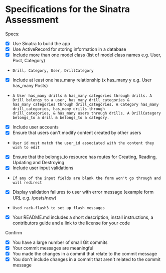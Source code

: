 # Specifications for the Sinatra Assessment

Specs:
- [x] Use Sinatra to build the app
- [x] Use ActiveRecord for storing information in a database
- [x] Include more than one model class (list of model class names e.g. User, Post, Category)
-     Drill, Category, User, DrillCategory
- [x] Include at least one has_many relationship (x has_many y e.g. User has_many Posts)
-     A User has_many drills & has_many categories through drills. A Drill belongs_to a user, has_many drill_categories &
      has_many categories through drill_categories. A Category has_many drill_categories, has_many drills through
      drill_categories, & has_many users through drills. A DrillCategory belongs_to a drill & belongs_to a category.
- [x] Include user accounts
- [x] Ensure that users can't modify content created by other users
-     User id must match the user_id associated with the content they wish to edit
- [x] Ensure that the belongs_to resource has routes for Creating, Reading, Updating and Destroying
- [x] Include user input validations
-     If any of the input fields are blank the form won't go through and will redirect
- [x] Display validation failures to user with error message (example form URL e.g. /posts/new)
-     Used rack-flash3 to set up flash messages
- [x] Your README.md includes a short description, install instructions, a contributors guide and a link to the license for your code

Confirm
- [x] You have a large number of small Git commits
- [x] Your commit messages are meaningful
- [x] You made the changes in a commit that relate to the commit message
- [x] You don't include changes in a commit that aren't related to the commit message
